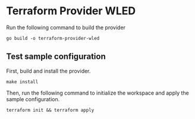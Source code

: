 # Terraform Provider WLED

Run the following command to build the provider

```shell
go build -o terraform-provider-wled
```

## Test sample configuration

First, build and install the provider.

```shell
make install
```

Then, run the following command to initialize the workspace and apply the sample configuration.

```shell
terraform init && terraform apply
```